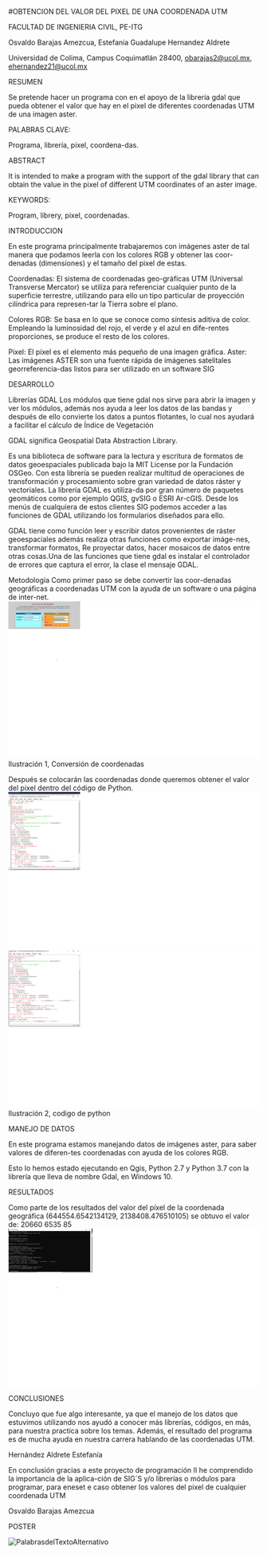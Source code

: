 #OBTENCION DEL VALOR DEL PIXEL DE UNA COORDENADA UTM

FACULTAD DE INGENIERIA CIVIL, PE-ITG

Osvaldo Barajas Amezcua, Estefania Guadalupe Hernandez Aldrete

Universidad de Colima, Campus Coquimatlán 28400, obarajas2@ucol.mx, ehernandez21@ucol.mx

RESUMEN

Se pretende hacer un programa con en el apoyo de la librería gdal que pueda 
obtener el valor que hay en el pixel de diferentes coordenadas UTM de una imagen aster.

PALABRAS CLAVE: 

Programa, librería, pixel, coordena-das.

ABSTRACT

It is intended to make a program with the support of the gdal library that 
can obtain the value in the pixel of different UTM coordinates of an aster image.

KEYWORDS: 

Program, librery, pixel, coordenadas.


INTRODUCCION

En este programa principalmente trabajaremos con imágenes aster de tal manera que podamos 
leerla con los colores RGB y obtener las coor-denadas (dimensiones) y el tamaño del pixel de estas.

Coordenadas: El sistema de coordenadas geo-gráficas UTM (Universal Transverse Mercator) se
utiliza para referenciar cualquier punto de la superficie terrestre, utilizando para ello 
un tipo particular de proyección cilíndrica para represen-tar la Tierra sobre el plano.

Colores RGB: Se basa en lo que se conoce como síntesis aditiva de color. Empleando la luminosidad 
del rojo, el verde y el azul en dife-rentes proporciones, se produce el resto de los colores.

Pixel: El píxel es el elemento más pequeño de una imagen gráfica.
Aster: Las imágenes ASTER son una fuente rápida de imágenes satelitales 
georreferencia-das listos para ser utilizado en un software SIG

DESARROLLO

Librerías
GDAL 
Los módulos que tiene gdal nos sirve para abrir la imagen y ver los módulos, además nos ayuda 
a leer los datos de las bandas y después de ello convierte los datos a puntos flotantes, lo 
cual nos ayudará a facilitar el cálculo de Índice de Vegetación 

GDAL significa Geospatial Data Abstraction Library.

Es una biblioteca de software para la lectura y escritura de formatos de datos geoespaciales 
publicada bajo la MIT License por la Fundación OSGeo. Con esta librería se pueden realizar multitud 
de operaciones de transformación y procesamiento sobre gran variedad de datos ráster y vectoriales. 
La librería GDAL es utiliza-da por gran número de paquetes geomáticos como por ejemplo QGIS, gvSIG o 
ESRI Ar-cGIS. Desde los menús de cualquiera de estos clientes SIG podemos acceder a las funciones de 
GDAL utilizando los formularios diseñados para ello.

GDAL tiene como función leer y escribir datos provenientes de ráster geoespaciales además realiza 
otras funciones como exportar imáge-nes, transformar formatos, Re proyectar datos, hacer mosaicos de 
datos entre otras cosas.Una de las funciones que tiene gdal es instalar el controlador de errores que 
captura el error, la clase el mensaje GDAL. 

Metodología
Como primer paso se debe convertir las coor-denadas geográficas a coordenadas UTM con la ayuda de un 
software o una página de inter-net.
 ![PalabrasdelTextoAlternativo](https://github.com/Osvaldo-Barajas/VALOR-DE-PIXEL/blob/master/IMAGENES/UTM.png)
Ilustración 1, Conversión de coordenadas

Después se colocarán las coordenadas donde queremos obtener el valor del pixel dentro del código de Python.
![PalabrasdelTextoAlternativo](https://github.com/Osvaldo-Barajas/VALOR-DE-PIXEL/blob/master/IMAGENES/CODIGO.png)
![PalabrasdelTextoAlternativo](https://github.com/Osvaldo-Barajas/VALOR-DE-PIXEL/blob/master/IMAGENES/CODIGO2.png)
Ilustración 2, codigo de python

MANEJO DE DATOS	

En este programa estamos manejando datos de imágenes aster, para saber valores de diferen-tes coordenadas con 
ayuda de los colores RGB.

Esto lo hemos estado ejecutando en Qgis, Python 2.7 y Python 3.7 con la librería que lleva de nombre 
Gdal, en Windows 10.

RESULTADOS

Como parte de los resultados del valor del píxel de la coordenada geográfica (644554.6542134129, 2138408.476510105) 
se obtuvo el valor de:
20660	6535	85
![PalabrasdelTextoAlternativo](https://github.com/Osvaldo-Barajas/VALOR-DE-PIXEL/blob/master/IMAGENES/RESULTADOS.png)

CONCLUSIONES

Concluyo que fue algo interesante, ya que el manejo de los datos que estuvimos utilizando nos ayudó a 
conocer más librerías, códigos, en más, para nuestra practica sobre los temas.
Además, el resultado del programa es de mucha ayuda en nuestra carrera hablando de las coordenadas UTM.

Hernández Aldrete Estefanía

En conclusión gracias a este proyecto de programación II he comprendido la importancia de la aplica-ción de 
SIG´S y/o librerías o módulos para programar, para eneset e caso obtener los valores del pixel de cualquier 
coordenada UTM

Osvaldo Barajas Amezcua

POSTER

![PalabrasdelTextoAlternativo](https://github.com/Osvaldo-Barajas/VALOR-DE-PIXEL/blob/master/IMAGENES/Obtenci%C3%B3n%20del%20valor%20del%20pixel%20de%20una%20coordenada%20UTM_POSTER1.png)



